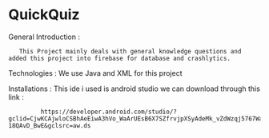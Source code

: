 # QuickQuiz

General Introduction : 

       This Project mainly deals with general knowledge questions and added this project into firebase for database and crashlytics.
       
       
 Technologies :
      We use Java and XML for this project
      
 Installations : 
      This ide i used is android studio we can download through this link : 
      
             https://developer.android.com/studio/?gclid=CjwKCAjwloCSBhAeEiwA3hVo_WaArUEsB6X7SZfrvjpXSyAdeMk_vZdWzqj5767WaN5w9ftU_YvmGRoC-18QAvD_BwE&gclsrc=aw.ds           
